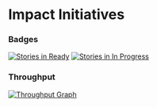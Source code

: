 
# Impact Initiatives

### Badges
[![Stories in Ready](https://badge.waffle.io/joanaz/impact-initiatives.svg?label=ready&title=Ready)](http://waffle.io/joanaz/impact-initiatives)
[![Stories in In Progress](https://badge.waffle.io/joanaz/impact-initiatives.svg?label=In%20Progress&title=In%20Progress)](https://waffle.io/joanaz/impact-initiatives) 

### Throughput
[![Throughput Graph](https://graphs.waffle.io/joanaz/impact-initiatives/throughput.svg)](https://waffle.io/joanaz/impact-initiatives/metrics)


